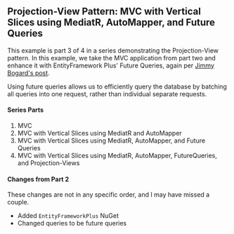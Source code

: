 ﻿## Projection-View Pattern: MVC with Vertical Slices using MediatR, AutoMapper, and Future Queries

This example is part 3 of 4 in a series demonstrating the Projection-View pattern. In this example, we take the MVC application from part two and enhance it with EntityFramework Plus' Future Queries, again per [Jimmy Bogard's post][1].

Using future queries allows us to efficiently query the database by batching all queries into one request, rather than individual separate requests.

#### Series Parts

1. MVC
2. MVC with Vertical Slices using MediatR and AutoMapper
3. MVC with Vertical Slices using MediatR, AutoMapper, and Future Queries
4. MVC with Vertical Slices using MediatR, AutoMapper, FutureQueries, and Projection-Views

#### Changes from Part 2

These changes are not in any specific order, and I may have missed a couple.

- Added `EntityFrameworkPlus` NuGet
- Changed queries to be future queries

[1]: https://lostechies.com/jimmybogard/2014/03/11/efficient-querying-with-linq-automapper-and-future-queries/
